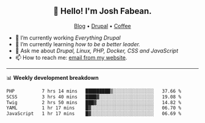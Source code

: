 <h2 align="center">👋 Hello! I'm Josh Fabean.</h2>
<p align="center">
  <a href="https://joshfabean.com">Blog</a> •
  <a href="https://www.drupal.org/u/joshfabean">Drupal</a> •
  <a href="https://www.buymeacoffee.com/LSxne6Yr4">Coffee</a>
</p>

- 🔭 I’m currently working *Everything Drupal*
- 🌱 I’m currently learning *how to be a better leader.*
- 💬 Ask me about *Drupal, Linux, PHP, Docker, CSS and JavaScript*
- 📫 How to reach me: [email from my website](https://joshfabean.com).

-------

📊 **Weekly development breakdown**
<!--START_SECTION:waka-->

```txt
PHP          7 hrs 14 mins   █████████▒░░░░░░░░░░░░░░░   37.66 %
SCSS         3 hrs 40 mins   ████▓░░░░░░░░░░░░░░░░░░░░   19.08 %
Twig         2 hrs 50 mins   ███▓░░░░░░░░░░░░░░░░░░░░░   14.82 %
YAML         1 hr 17 mins    █▓░░░░░░░░░░░░░░░░░░░░░░░   06.70 %
JavaScript   1 hr 17 mins    █▓░░░░░░░░░░░░░░░░░░░░░░░   06.69 %
```

<!--END_SECTION:waka-->

<!--
**fabean/fabean** is a ✨ _special_ ✨ repository because its `README.md` (this file) appears on your GitHub profile.

Here are some ideas to get you started:

- 🔭 I’m currently working on ...
- 🌱 I’m currently learning ...
- 👯 I’m looking to collaborate on ...
- 🤔 I’m looking for help with ...
- 💬 Ask me about ...
- 📫 How to reach me: ...
- 😄 Pronouns: ...
- ⚡ Fun fact: ...
-->
